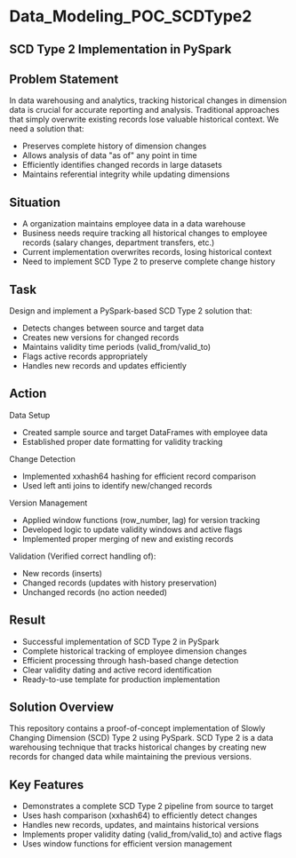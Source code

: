 # Data_Modeling_POC_SCDType2

## SCD Type 2 Implementation in PySpark

## Problem Statement

In data warehousing and analytics, tracking historical changes in dimension data is crucial for accurate reporting and analysis. Traditional approaches that simply overwrite existing records lose valuable historical context. We need a solution that:

- Preserves complete history of dimension changes
- Allows analysis of data "as of" any point in time
- Efficiently identifies changed records in large datasets
- Maintains referential integrity while updating dimensions

## Situation

- A organization maintains employee data in a data warehouse
- Business needs require tracking all historical changes to employee records (salary changes, department transfers, etc.)
- Current implementation overwrites records, losing historical context
- Need to implement SCD Type 2 to preserve complete change history

## Task

Design and implement a PySpark-based SCD Type 2 solution that:

- Detects changes between source and target data
- Creates new versions for changed records
- Maintains validity time periods (valid_from/valid_to)
- Flags active records appropriately
- Handles new records and updates efficiently

## Action

Data Setup
- Created sample source and target DataFrames with employee data
- Established proper date formatting for validity tracking

Change Detection
- Implemented xxhash64 hashing for efficient record comparison
- Used left anti joins to identify new/changed records

Version Management
- Applied window functions (row_number, lag) for version tracking
- Developed logic to update validity windows and active flags
- Implemented proper merging of new and existing records

Validation (Verified correct handling of):
- New records (inserts)
- Changed records (updates with history preservation)
- Unchanged records (no action needed)

## Result

- Successful implementation of SCD Type 2 in PySpark
- Complete historical tracking of employee dimension changes
- Efficient processing through hash-based change detection
- Clear validity dating and active record identification
- Ready-to-use template for production implementation

## Solution Overview

This repository contains a proof-of-concept implementation of Slowly Changing Dimension (SCD) Type 2 using PySpark. SCD Type 2 is a data warehousing technique that tracks historical changes by creating new records for changed data while maintaining the previous versions.

## Key Features

- Demonstrates a complete SCD Type 2 pipeline from source to target
- Uses hash comparison (xxhash64) to efficiently detect changes
- Handles new records, updates, and maintains historical versions
- Implements proper validity dating (valid_from/valid_to) and active flags
- Uses window functions for efficient version management

